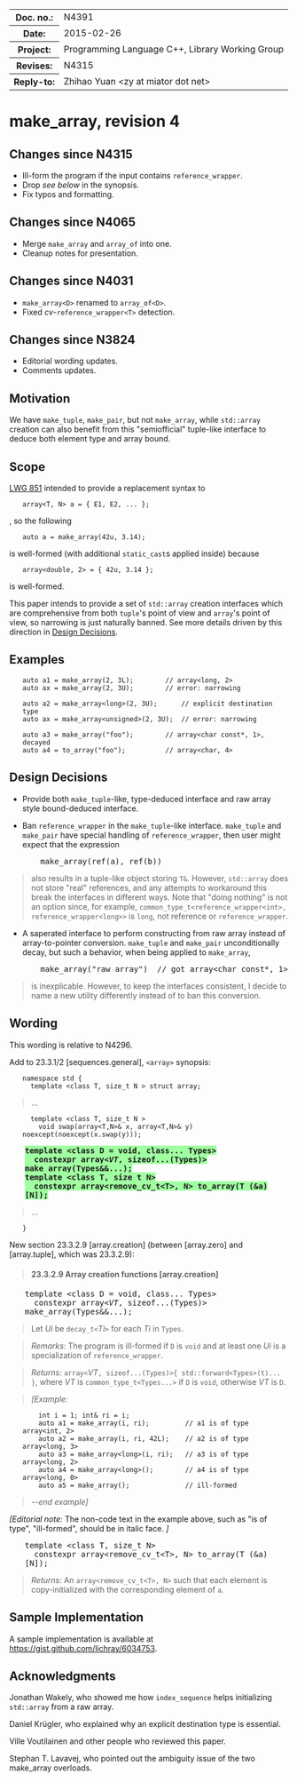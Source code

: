 <!-- maruku -o make_array.html make_array.md -->

<style type="text/css">
pre code { display: block; margin-left: 2em; }
div { display: block; margin-left: 2em; }
ins { text-decoration: none; font-weight: bold; background-color: #A0FFA0 }
del { text-decoration: line-through; background-color: #FFA0A0 }
</style>

<table><tbody>
<tr><th>Doc. no.:</th>	<td>N4391</td></tr>
<tr><th>Date:</th>	<td>2015-02-26</td></tr>
<tr><th>Project:</th>	<td>Programming Language C++, Library Working Group</td></tr>
<tr><th>Revises:</th>	<td>N4315</td></tr>
<tr><th>Reply-to:</th>	<td>Zhihao Yuan &lt;zy at miator dot net&gt;</td></tr>
</tbody></table>

# make_array, revision 4

## Changes since N4315

- Ill-form the program if the input contains `reference_wrapper`.
- Drop _see below_ in the synopsis.
- Fix typos and formatting.

## Changes since N4065

- Merge `make_array` and `array_of` into one.
- Cleanup notes for presentation.

## Changes since N4031

- `make_array<D>` renamed to `array_of<D>`.
- Fixed _cv_-`reference_wrapper<T>` detection.

## Changes since N3824

- Editorial wording updates.
- Comments updates.

## Motivation

We have `make_tuple`, `make_pair`, but not `make_array`, while `std::array`
creation can also benefit from this "semiofficial" tuple-like interface to
deduce both element type and array bound.

## Scope

[LWG 851](http://cplusplus.github.io/LWG/lwg-closed.html#851) intended
to provide a replacement syntax to

    array<T, N> a = { E1, E2, ... };

, so the following

    auto a = make_array(42u, 3.14);

is well-formed (with additional `static_cast`s applied inside) because

    array<double, 2> = { 42u, 3.14 };

is well-formed.

This paper intends to provide a set of `std::array` creation interfaces
which are
comprehensive from both `tuple`'s point of view and `array`'s point of
view, so narrowing is just naturally banned.  See more details
driven by this direction in [Design Decisions](#design_decisions).

## Examples

    auto a1 = make_array(2, 3L);        // array<long, 2>
    auto ax = make_array(2, 3U);        // error: narrowing

    auto a2 = make_array<long>(2, 3U);      // explicit destination type
    auto ax = make_array<unsigned>(2, 3U);  // error: narrowing

    auto a3 = make_array("foo");        // array<char const*, 1>, decayed
    auto a4 = to_array("foo");          // array<char, 4>

## Design Decisions

- Provide both `make_tuple`-like, type-deduced interface and raw array
  style bound-deduced interface.

- Ban `reference_wrapper` in the `make_tuple`-like interface.  `make_tuple`
  and `make_pair` have special handling
  of `reference_wrapper`, then user might expect that the expression

<div><div><tt>make_array(ref(a), ref(b))</tt></div></div>

> also results in a tuple-like object storing `T&`.  However, `std::array`
> does not store "real" references, and any attempts to workaround this
> break the interfaces in different ways.
> Note that "doing nothing" is not an option since, for example,
> `common_type_t<reference_wrapper<int>, reference_wrapper<long>>` is
> `long`, not reference or `reference_wrapper`.

- A saperated interface to perform constructing from raw array instead of
  array-to-pointer conversion.  `make_tuple` and `make_pair`
  unconditionally decay, but such a behavior, when being applied to
  `make_array`,

<div><div><tt>make_array("raw array")&nbsp;
// got array&lt;char const&#42;, 1&gt;</tt></div></div>

> is inexplicable.  However, to keep the interfaces consistent, I decide
> to name a new utility differently instead of to ban this conversion.

## Wording

This wording is relative to N4296.

Add to 23.3.1/2 &#91;sequences.general&#93;, `<array>` synopsis:

    namespace std {
      template <class T, size_t N > struct array;
> ...

      template <class T, size_t N >
        void swap(array<T,N>& x, array<T,N>& y) noexcept(noexcept(x.swap(y)));
<div><ins>
<tt>template &lt;class D = void, class... Types&gt;</tt></br>
<tt>&nbsp;&nbsp;constexpr array&lt;<i>VT</i>, sizeof...(Types)&gt;
make_array(Types&amp;&amp;...);</tt></br>
<tt>template &lt;class T, size_t N&gt;</tt></br>
<tt>&nbsp;&nbsp;constexpr array&lt;remove_cv_t&lt;T&gt;, N&gt;
to_array(T (&amp;a)&#91;N&#93;);</tt></br>
</ins></div>

> ...

    }

New section 23.3.2.9 &#91;array.creation&#93; (between &#91;array.zero&#93;
and &#91;array.tuple&#93;, which was 23.3.2.9):

> #### 23.3.2.9 Array creation functions &#91;array.creation&#93;

<div>
<tt>template &lt;class D = void, class... Types&gt;</tt></br>
<tt>&nbsp;&nbsp;constexpr array&lt;<i>VT</i>, sizeof...(Types)&gt;
make_array(Types&amp;&amp;...);</tt></br>
</div>

> Let _Ui_ be `decay_t<`_Ti_`>` for each _Ti_ in `Types`.

> *Remarks:* The program is ill-formed if `D` is `void`
> and at least one _Ui_ is a specialization of `reference_wrapper`.

> *Returns:* `array<`_VT_`, sizeof...(Types)>{ std::forward<Types>(t)... }`,
> where _VT_ is `common_type_t<Types...>` if `D` is `void`, otherwise _VT_
> is `D`.

> *\[Example:*

        int i = 1; int& ri = i;
        auto a1 = make_array(i, ri);         // a1 is of type array<int, 2>
        auto a2 = make_array(i, ri, 42L);    // a2 is of type array<long, 3>
        auto a3 = make_array<long>(i, ri);   // a3 is of type array<long, 2>
        auto a4 = make_array<long>();        // a4 is of type array<long, 0>
        auto a5 = make_array();              // ill-formed

> *--end example\]*

*\[Editorial note:*
The non-code text in the example above, such as "is of type", "ill-formed",
should be in italic face.
*\]*

<div>
<tt>template &lt;class T, size_t N&gt;</tt></br>
<tt>&nbsp;&nbsp;constexpr array&lt;remove_cv_t&lt;T&gt;, N&gt;
to_array(T (&amp;a)&#91;N&#93;);</tt></br>
</div>

> *Returns:* An `array<remove_cv_t<T>, N>` such that each element is
> copy-initialized
> with the corresponding element of `a`.

## Sample Implementation

A sample implementation is available at
<https://gist.github.com/lichray/6034753>.

## Acknowledgments

Jonathan Wakely, who showed me how `index_sequence` helps initializing
`std::array` from a raw array.

Daniel Krügler, who explained why an explicit destination type is essential.

Ville Voutilainen and other people who reviewed this paper.

Stephan T. Lavavej, who pointed out the ambiguity issue of the two make_array
overloads.
